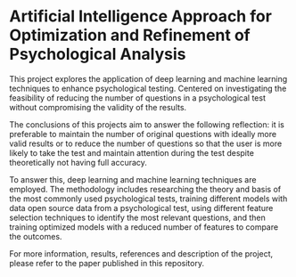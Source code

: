 # Artificial Intelligence Approach for Optimization and Refinement of Psychological Analysis
This project explores the application of deep learning and machine learning techniques to enhance psychological testing. Centered on investigating the feasibility of reducing the number of questions in a psychological test without compromising the validity of the results.

The conclusions of this projects aim to answer the following reflection: it is preferable to maintain the number of original questions with ideally more valid results or to reduce the number of questions so that the user is more likely to take the test and maintain attention during the test despite theoretically not having full accuracy.

To answer this, deep learning and machine learning techniques are employed. The methodology includes researching the theory and basis of the most commonly used psychological tests, training different models with data open source data from a psychological test, using different feature selection techniques to identify the most relevant questions, and then training optimized models with a reduced number of features to compare the outcomes.

For more information, results, references and description of the project, please refer to the paper published in this repository.
